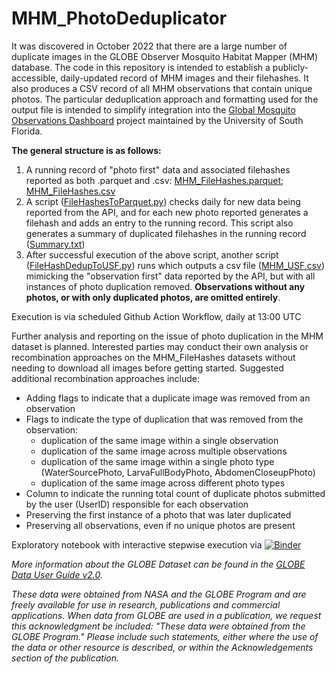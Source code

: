 # MHM_PhotoDeduplicator

It was discovered in October 2022 that there are a large number of duplicate images in the GLOBE Observer Mosquito Habitat Mapper (MHM) database. The code in this repository is intended to establish a publicly-accessible, daily-updated record of MHM images and their filehashes. It also produces a CSV record of all MHM observations that contain unique photos. The particular deduplication approach and formatting used for the output file is intended to simplify integration into the [Global Mosquito Observations Dashboard](http://mosquitodashboard.org) project maintained by the University of South Florida.

**The general structure is as follows:**
1. A running record of "photo first" data and associated filehashes reported as both .parquet and .csv: [MHM_FileHashes.parquet](https://github.com/IGES-Geospatial/MHM_PhotoDeduplicator/blob/main/MHM_FileHashes.parquet); [MHM_FileHashes.csv](https://github.com/IGES-Geospatial/MHM_PhotoDeduplicator/blob/main/MHM_FileHashes.csv)
2. A script ([FileHashesToParquet.py](https://github.com/IGES-Geospatial/MHM_PhotoDeduplicator/blob/main/FileHashesToParquet.py)) checks daily for new data being reported from the API, and for each new photo reported generates a filehash and adds an entry to the running record. This script also generates a summary of duplicated filehashes in the running record ([Summary.txt](https://github.com/IGES-Geospatial/MHM_PhotoDeduplicator/blob/main/Summary.txt))
3. After successful execution of the above script, another script ([FileHashDedupToUSF.py](https://github.com/IGES-Geospatial/MHM_PhotoDeduplicator/blob/main/FileHashDedupToUSF.py)) runs which outputs a csv file ([MHM_USF.csv](https://github.com/IGES-Geospatial/MHM_PhotoDeduplicator/blob/main/MHM_USF.csv)) mimicking the "observation first" data reported by the API, but with all instances of photo duplication removed. **Observations without any photos, or with only duplicated photos, are omitted entirely**.

Execution is via scheduled Github Action Workflow, daily at 13:00 UTC

Further analysis and reporting on the issue of photo duplication in the MHM dataset is planned. Interested parties may conduct their own analysis or recombination approaches on the MHM_FileHashes datasets without needing to download all images before getting started. Suggested additional recombination approaches include:
+ Adding flags to indicate that a duplicate image was removed from an observation
+ Flags to indicate the type of duplication that was removed from the observation:
  + duplication of the same image within a single observation
  + duplication of the same image across multiple observations
  + duplication of the same image within a single photo type (WaterSourcePhoto, LarvaFullBodyPhoto, AbdomenCloseupPhoto)
  + duplication of the same image across different photo types
+ Column to indicate the running total count of duplicate photos submitted by the user (UserID) responsible for each observation 
+ Preserving the first instance of a photo that was later duplicated
+ Preserving all observations, even if no unique photos are present

Exploratory notebook with interactive stepwise execution via [![Binder](https://mybinder.org/badge_logo.svg)](https://mybinder.org/v2/gh/IGES-Geospatial/JupyterLabBinder/HEAD?urlpath=lab/tree/MHM_DuplicatePhotoNotebook/MHM_DuplicatePhotoNotebook.ipynb)

*More information about the GLOBE Dataset can be found in the [GLOBE Data User Guide v2.0](https://www.globe.gov/documents/10157/2592674/GLOBE+Data+User+Guide_v2_final.pdf).*

*These data were obtained from NASA and the GLOBE Program and are freely available for use in research, publications and commercial applications. When data from GLOBE are used in a publication, we request this acknowledgment be included: "These data were obtained from the GLOBE Program." Please include such statements, either where the use of the data or other resource is described, or within the Acknowledgements section of the publication.*

